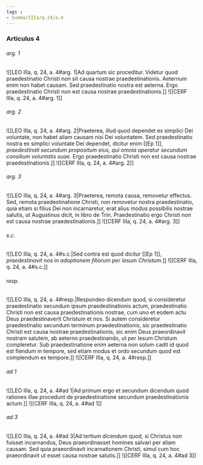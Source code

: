 ```yaml
---
tags : 
- Summa/IIIa/q.24/a.4
---
```


### Articulus 4

###### arg. 1
![[LEO IIIa, q. 24, a. 4#arg. 1|Ad quartum sic proceditur. Videtur quod praedestinatio Christi non sit causa nostrae praedestinationis. Aeternum enim non habet causam. Sed praedestinatio nostra est aeterna. Ergo praedestinatio Christi non est causa nostrae praedestinationis.]]
![[CERF IIIa, q. 24, a. 4#arg. 1]]

###### arg. 2
![[LEO IIIa, q. 24, a. 4#arg. 2|Praeterea, illud quod dependet ex simplici Dei voluntate, non habet aliam causam nisi Dei voluntatem. Sed praedestinatio nostra ex simplici voluntate Dei dependet, dicitur enim [[Ep 1]], *praedestinati secundum propositum eius, qui omnia operatur secundum consilium voluntatis suae*. Ergo praedestinatio Christi non est causa nostrae praedestinationis.]]
![[CERF IIIa, q. 24, a. 4#arg. 2]]

###### arg. 3
![[LEO IIIa, q. 24, a. 4#arg. 3|Praeterea, remota causa, removetur effectus. Sed, remota praedestinatione Christi, non removetur nostra praedestinatio, quia etiam si filius Dei non incarnaretur, erat alius modus possibilis nostrae salutis, ut Augustinus dicit, in libro de Trin. Praedestinatio ergo Christi non est causa nostrae praedestinationis.]]
![[CERF IIIa, q. 24, a. 4#arg. 3]]

###### s.c.
![[LEO IIIa, q. 24, a. 4#s.c.|Sed contra est quod dicitur [[Ep 1]], *praedestinavit nos in adoptionem filiorum per Iesum Christum*.]]
![[CERF IIIa, q. 24, a. 4#s.c.]]

###### resp.
![[LEO IIIa, q. 24, a. 4#resp.|Respondeo dicendum quod, si consideretur praedestinatio secundum ipsum praedestinationis actum, praedestinatio Christi non est causa praedestinationis nostrae, cum uno et eodem actu Deus praedestinaverit Christum et nos. Si autem consideretur praedestinatio secundum terminum praedestinationis, sic praedestinatio Christi est causa nostrae praedestinationis, sic enim Deus praeordinavit nostram salutem, ab aeterno praedestinando, ut per Iesum Christum compleretur. Sub praedestinatione enim aeterna non solum cadit id quod est fiendum in tempore, sed etiam modus et ordo secundum quod est complendum ex tempore.]]
![[CERF IIIa, q. 24, a. 4#resp.]]

###### ad 1
![[LEO IIIa, q. 24, a. 4#ad 1|Ad primum ergo et secundum dicendum quod rationes illae procedunt de praedestinatione secundum praedestinationis actum.]]
![[CERF IIIa, q. 24, a. 4#ad 1]]

###### ad 3
![[LEO IIIa, q. 24, a. 4#ad 3|Ad tertium dicendum quod, si Christus non fuisset incarnandus, Deus praeordinasset homines salvari per aliam causam. Sed quia praeordinavit incarnationem Christi, simul cum hoc praeordinavit ut esset causa nostrae salutis.]]
![[CERF IIIa, q. 24, a. 4#ad 3]]


